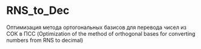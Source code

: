 # RNS_to_Dec
Оптимизация метода ортогональных базисов для перевода чисел из СОК в ПСС (Optimization of the method of orthogonal bases for converting numbers from RNS to decimal)
